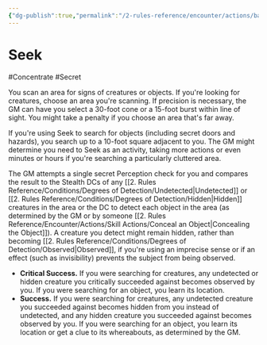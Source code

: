 ```yaml
---
{"dg-publish":true,"permalink":"/2-rules-reference/encounter/actions/basic-actions/seek/","noteIcon":""}
---
```


# Seek
#Concentrate #Secret 

You scan an area for signs of creatures or objects. If you're looking for creatures, choose an area you're scanning. If precision is necessary, the GM can have you select a 30-foot cone or a 15-foot burst within line of sight. You might take a penalty if you choose an area that's far away.

If you're using Seek to search for objects (including secret doors and hazards), you search up to a 10-foot square adjacent to you. The GM might determine you need to Seek as an activity, taking more actions or even minutes or hours if you're searching a particularly cluttered area.

The GM attempts a single secret Perception check for you and compares the result to the Stealth DCs of any [[2. Rules Reference/Conditions/Degrees of Detection/Undetected\|Undetected]] or [[2. Rules Reference/Conditions/Degrees of Detection/Hidden\|Hidden]] creatures in the area or the DC to detect each object in the area (as determined by the GM or by someone [[2. Rules Reference/Encounter/Actions/Skill Actions/Conceal an Object\|Concealing the Object]]). A creature you detect might remain hidden, rather than becoming [[2. Rules Reference/Conditions/Degrees of Detection/Observed\|Observed]], if you're using an imprecise sense or if an effect (such as invisibility) prevents the subject from being observed.

- **Critical Success.** If you were searching for creatures, any undetected or hidden creature you critically succeeded against becomes observed by you. If you were searching for an object, you learn its location.
- **Success.** If you were searching for creatures, any undetected creature you succeeded against becomes hidden from you instead of undetected, and any hidden creature you succeeded against becomes observed by you. If you were searching for an object, you learn its location or get a clue to its whereabouts, as determined by the GM.

